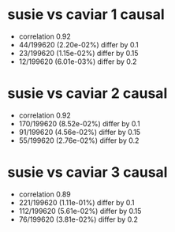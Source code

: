 # susie vs caviar  1 causal

- correlation 0.92
- 44/199620 (2.20e-02%) differ by 0.1
- 23/199620 (1.15e-02%) differ by 0.15
- 12/199620 (6.01e-03%) differ by 0.2


# susie vs caviar  2 causal

- correlation 0.92
- 170/199620 (8.52e-02%) differ by 0.1
- 91/199620 (4.56e-02%) differ by 0.15
- 55/199620 (2.76e-02%) differ by 0.2


# susie vs caviar  3 causal

- correlation 0.89
- 221/199620 (1.11e-01%) differ by 0.1
- 112/199620 (5.61e-02%) differ by 0.15
- 76/199620 (3.81e-02%) differ by 0.2


